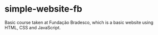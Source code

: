 # simple-website-fb
Basic course taken at Fundação Bradesco, which is a basic website using HTML, CSS and JavaScript.
